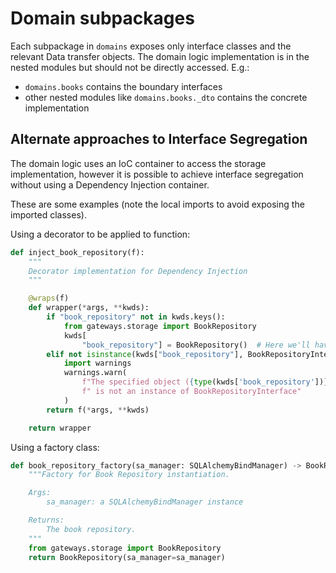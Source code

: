 # Domain subpackages

Each subpackage in `domains` exposes only interface classes and the
relevant Data transfer objects. The domain logic implementation is
in the nested modules but should not be directly accessed. E.g.:

* `domains.books` contains the boundary interfaces
* other nested modules like `domains.books._dto` contains the concrete implementation

## Alternate approaches to Interface Segregation

The domain logic uses an IoC container to access the storage implementation,
however it is possible to achieve interface segregation without
using a Dependency Injection container.

These are some examples (note the local imports to avoid exposing the
imported classes).

Using a decorator to be applied to function:

```python
def inject_book_repository(f):
    """
    Decorator implementation for Dependency Injection
    """

    @wraps(f)
    def wrapper(*args, **kwds):
        if "book_repository" not in kwds.keys():
            from gateways.storage import BookRepository
            kwds[
                "book_repository"] = BookRepository()  # Here we'll have to pass any required dependency for the repository
        elif not isinstance(kwds["book_repository"], BookRepositoryInterface):
            import warnings
            warnings.warn(
                f"The specified object ({type(kwds['book_repository'])})"
                f" is not an instance of BookRepositoryInterface"
            )
        return f(*args, **kwds)

    return wrapper
```

Using a factory class:

```python
def book_repository_factory(sa_manager: SQLAlchemyBindManager) -> BookRepositoryInterface:
    """Factory for Book Repository instantiation.

    Args:
        sa_manager: a SQLAlchemyBindManager instance

    Returns:
        The book repository.
    """
    from gateways.storage import BookRepository
    return BookRepository(sa_manager=sa_manager)
```
